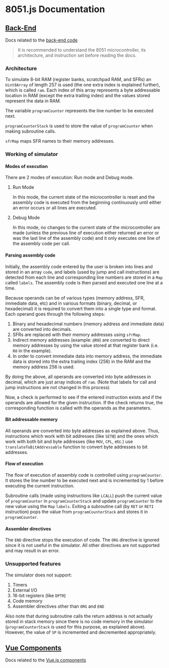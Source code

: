 # 8051.js Documentation

## [Back-End](back-end)
Docs related to the [back-end code](../src/lib)

>It is recommended to understand the 8051 microcontroller, its architecture, and instruction set before reading the docs.

### Architecture
To simulate 8-bit RAM (register banks, scratchpad RAM, and SFRs) an `Uint8Array` of length 257 is used (the one extra index is explained further), which is called `ram`. Each index of this array represents a byte addressable location in RAM (except the extra trailing index) and the values stored represent the data in RAM.

The variable `programCounter` represents the line number to be executed next.

`programCounterStack` is used to store the value of `programCounter` when making subroutine calls.

`sfrMap` maps SFR names to their memory addresses.

### Working of simulator

#### Modes of execution
There are 2 modes of execution: Run mode and Debug mode.

1. Run Mode

    In this mode, the current state of the microcontroller is reset and the assembly code is executed from the beginning continuously until either an error occurs or all lines are executed.

2. Debug Mode

    In this mode, no changes to the current state of the microcontroller are made (unless the previous line of execution either returned an error or was the last line of the assembly code) and it only executes one line of the assembly code per call.

#### Parsing assembly code
Initially, the assembly code entered by the user is broken into lines and stored in an array `code`, and labels (used by jump and call instructions) are detected from each line and corresponding line numbers are stored in a `Map` called `labels`. The assembly code is then parsed and executed one line at a time.

Because operands can be of various types (memory address, SFR, immediate data, etc) and in various formats (binary, decimal, or hexadecimal) it is required to convert them into a single type and format.
Each operand goes through the following steps:

1. Binary and hexadecimal numbers (memory address and immediate data) are converted into decimals.
2. SFRs are replaced with their memory addresses using `sfrMap`.
3. Indirect memory addresses (example: `@R0`) are converted to direct memory addresses by using the value stored at that register bank (i.e. `R0` in the example).
4. In order to convert immediate data into memory address, the immediate data is stored into the extra trailing index (256) in the RAM and the memory address 256 is used.

By doing the above, all operands are converted into byte addresses in decimal, which are just array indices of `ram`.
(Note that labels for call and jump instructions are not changed in this process)

Now, a check is performed to see if the entered instruction exists and if the operands are allowed for the given instruction. If the check returns true, the corresponding function is called with the operands as the parameters.

#### Bit addressable memory
All operands are converted into byte addresses as explained above. Thus, instructions which work with bit addresses (like `SETB`) and the ones which work with both bit and byte addresses (like `MOV`, `CPL`, etc.) use `translateToBitAddressable` function to convert byte addresses to bit addresses.

#### Flow of execution
The flow of execution of assembly code is controlled using `programCounter`. It stores the line number to be executed next and is incremented by 1 before executing the current instruction.

Subroutine calls (made using instructions like `LCALL`) push the current value of `programCounter` in `programCounterStack` and update `programCounter` to the new value using the `Map` `labels`.
Exiting a subroutine call (by `RET` or `RETI` instruction) pops the value from `programCounterStack` and stores it in `programCounter`.

#### Assembler directives
The `END` directive stops the execution of code.
The `ORG` directive is ignored since it is not useful in the simulator.
All other directives are not supported and may result in an error.

### Unsupported features
The simulator does not support:

1. Timers
2. External I/O
3. 16-bit registers (like `DPTR`)
4. Code memory
5. Assembler directives other than `ORG` and `END`

Also note that during subroutine calls the return address is not actually stored in stack memory since there is no code memory in the simulator (`programCounterStack` is used for this purpose, as explained above). However, the value of `SP` is incremented and decremented appropriately.

## [Vue Components](components)
Docs related to the [Vue.js components](../src/components)
